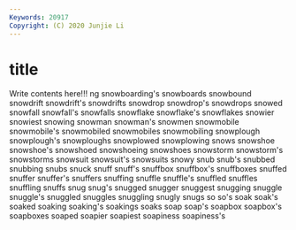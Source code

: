 ```yaml
---
Keywords: 20917
Copyright: (C) 2020 Junjie Li
---
```


# title

Write contents here!!!
ng 
snowboarding's 
snowboards 
snowbound 
snowdrift 
snowdrift's 
snowdrifts
snowdrop 
snowdrop's 
snowdrops 
snowed 
snowfall 
snowfall's 
snowfalls 
snowflake 
snowflake's 
snowflakes
snowier 
snowiest 
snowing 
snowman 
snowman's 
snowmen 
snowmobile 
snowmobile's 
snowmobiled 
snowmobiles
snowmobiling 
snowplough 
snowplough's 
snowploughs 
snowplowed 
snowplowing 
snows 
snowshoe 
snowshoe's 
snowshoed
snowshoeing 
snowshoes 
snowstorm 
snowstorm's 
snowstorms 
snowsuit 
snowsuit's 
snowsuits 
snowy 
snub
snub's 
snubbed 
snubbing 
snubs 
snuck 
snuff 
snuff's 
snuffbox 
snuffbox's 
snuffboxes
snuffed 
snuffer 
snuffer's 
snuffers 
snuffing 
snuffle 
snuffle's 
snuffled 
snuffles 
snuffling
snuffs 
snug 
snug's 
snugged 
snugger 
snuggest 
snugging 
snuggle 
snuggle's 
snuggled
snuggles 
snuggling 
snugly 
snugs 
so 
so's 
soak 
soak's 
soaked 
soaking
soaking's 
soakings 
soaks 
soap 
soap's 
soapbox 
soapbox's 
soapboxes 
soaped 
soapier
soapiest 
soapiness 
soapiness's 
